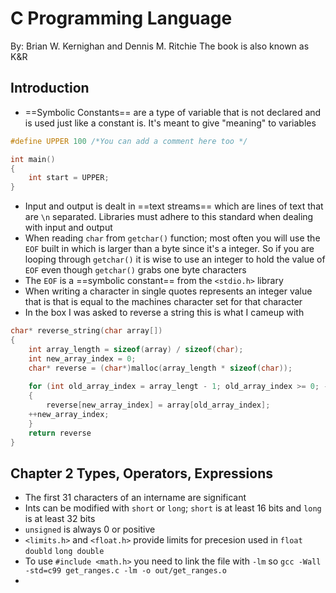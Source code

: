 # C Programming Language
By: Brian W. Kernighan and Dennis M. Ritchie 
The book is also known as K&R
## Introduction
- ==Symbolic Constants== are a type of variable that is not declared and is used just like a constant is. It's meant to give "meaning" to variables 
```c
#define UPPER 100 /*You can add a comment here too */

int main()
{
	int start = UPPER;
}
```

- Input and output is dealt in ==text streams== which are lines of text that are `\n` separated. Libraries must adhere to this standard when dealing with input and output
- When reading `char` from `getchar()` function; most often you will use the `EOF` built in which is larger than a byte since it's a integer. So if you are looping through `getchar()` it is wise to use an integer to hold the value of `EOF` even though `getchar()` grabs one byte characters
- The `EOF` is a ==symbolic constant== from the `<stdio.h>` library 
- When writing a character in single quotes represents an integer value that is that is equal to the machines character set for that character
- In the box I was asked to reverse a string this is what I cameup with
```C
char* reverse_string(char array[])
{
    int array_length = sizeof(array) / sizeof(char);
    int new_array_index = 0;
    char* reverse = (char*)malloc(array_length * sizeof(char));
    
    for (int old_array_index = array_lengt - 1; old_array_index >= 0; --old_array_index)
    {
    	reverse[new_array_index] = array[old_array_index];
	++new_array_index;
    }
    return reverse
}
```

## Chapter 2 Types, Operators, Expressions
- The first 31 characters of an intername are significant 
- Ints can be modified with `short` or `long`; `short` is at least 16 bits and `long` is at least 32 bits
- `unsigned` is always 0 or positive
- `<limits.h>` and `<float.h>` provide limits for precesion used in `float` `doubld` `long double`
- To use `#include <math.h>` you need to link the file with `-lm` so `gcc -Wall -std=c99 get_ranges.c -lm -o out/get_ranges.o`
- 
